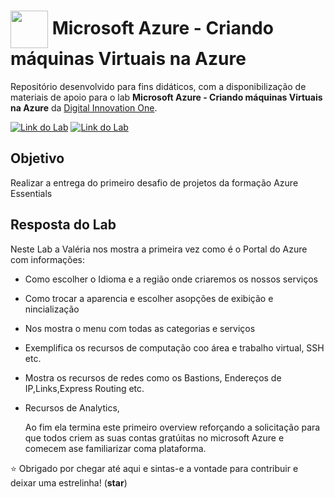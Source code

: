 <h1>
    <a href="https://www.dio.me/">
     <img align="center" width="60px" src="https://assets.dio.me/Mo-tlP263KBZIWFaCvplHdmnL4GSLIITz5tzmMUoX7s/f:webp/h:77/q:80/w:77/L2xhYl9wcm9qZWN0cy9iYWRnZXMvY2E0NTA1ZmYtNTI2YS00ZGZkLWI3ZTAtZDhhZTEwMDdiNTRjLnBuZw"></a>
    <span> 
Microsoft Azure - Criando máquinas Virtuais na Azure</span>
</h1>

Repositório desenvolvido para fins didáticos, com a disponibilização de materiais de apoio para o lab **Microsoft Azure - Criando máquinas Virtuais na Azure** da [Digital Innovation One](https://www.dio.me/).

[![Link do Lab](https://img.shields.io/badge/▶-000?style=for-the-badge&logo=movie&logoColor=E94D5F)](https://web.dio.me/lab/computacao-da-nuvem-laboratorio/learning/82f5a5ed-a0e3-44fd-b3f5-2848ebc6be53?back=/track/microsoft-azure-essentials) 
[![Link do Lab](https://img.shields.io/badge/Acesse%20o%20Lab%20na%20Plataforma-E94D5F?style=for-the-badge)](https://web.dio.me/lab/computacao-da-nuvem-laboratorio/learning/82f5a5ed-a0e3-44fd-b3f5-2848ebc6be53?back=/track/microsoft-azure-essentials)

## Objetivo
Realizar a entrega do primeiro desafio de projetos da formação Azure Essentials

   
## Resposta do Lab

Neste Lab a Valéria nos mostra a primeira vez como é o Portal do Azure com informações:

- Como escolher o Idioma e a região onde criaremos os nossos serviços
- Como trocar a aparencia e escolher asopções de exibição e nincialização
- Nos mostra o menu com todas as categorias e serviços
- Exemplifica os recursos de computação coo área e trabalho virtual, SSH etc.
- Mostra os recursos de redes como os Bastions, Endereços de IP,Links,Express Routing etc.
- Recursos de Analytics,

  Ao fim ela termina este primeiro overview reforçando a solicitação para que todos criem as suas contas gratúitas no microsoft Azure e comecem ase familiarizar coma plataforma.

⭐ Obrigado por chegar até aqui e sintas-e a vontade para contribuir e deixar uma estrelinha! (**star**) 
